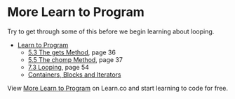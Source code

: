 
# More Learn to Program

Try to get through some of this before we begin learning about looping.

* [Learn to Program](http://books.flatironschool.com/books/43)
  * [5.3 The gets Method](http://books.flatironschool.com/books/43?page=36), page 36
  * [5.5 The chomp Method](http://books.flatironschool.com/books/43?page=37), page 37
  * [7.3 Looping](http://books.flatironschool.com/books/43?page=54), page 54
  * [Containers, Blocks and Iterators](http://books.flatironschool.com/books/11?page=61)

<p data-visibility='hidden'>View <a href='https://learn.co/lessons/looping-ruby-resources-readme' title='More Learn to Program'>More Learn to Program</a> on Learn.co and start learning to code for free.</p>
